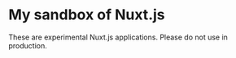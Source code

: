 # My sandbox of Nuxt.js

These are experimental Nuxt.js applications. Please do not use in production.
